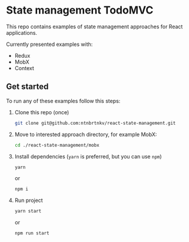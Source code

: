 # State management TodoMVC

This repo contains examples of state management approaches for React applications.

Currently presented examples with:

* Redux
* MobX
* Context

## Get started

To run any of these examples follow this steps:

1. Clone this repo (once)

    ```bash
    git clone git@github.com:ntnbrtnkv/react-state-management.git
    ```

2. Move to interested approach directory, for example MobX:

    ```bash
    cd ./react-state-management/mobx
    ```

3. Install dependencies (`yarn` is preferred, but you can use `npm`)

    ```bash
    yarn
    ```

    or

    ```bash
    npm i
    ```

4. Run project

    ```bash
    yarn start
    ```

    or

    ```bash
    npm run start
    ```
